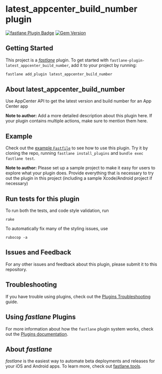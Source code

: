 # latest_appcenter_build_number plugin

[![fastlane Plugin Badge](https://rawcdn.githack.com/fastlane/fastlane/master/fastlane/assets/plugin-badge.svg)](https://rubygems.org/gems/fastlane-plugin-latest_appcenter_build_number)
[![Gem Version](https://badge.fury.io/rb/fastlane-plugin-latest_appcenter_build_number.svg)](https://badge.fury.io/rb/fastlane-plugin-latest_appcenter_build_number)

## Getting Started

This project is a [_fastlane_](https://github.com/fastlane/fastlane) plugin. To get started with `fastlane-plugin-latest_appcenter_build_number`, add it to your project by running:

```bash
fastlane add_plugin latest_appcenter_build_number
```

## About latest_appcenter_build_number

Use AppCenter API to get the latest version and build number for an App Center app

**Note to author:** Add a more detailed description about this plugin here. If your plugin contains multiple actions, make sure to mention them here.

## Example

Check out the [example `Fastfile`](fastlane/Fastfile) to see how to use this plugin. Try it by cloning the repo, running `fastlane install_plugins` and `bundle exec fastlane test`.

**Note to author:** Please set up a sample project to make it easy for users to explore what your plugin does. Provide everything that is necessary to try out the plugin in this project (including a sample Xcode/Android project if necessary)

## Run tests for this plugin

To run both the tests, and code style validation, run

```
rake
```

To automatically fix many of the styling issues, use
```
rubocop -a
```

## Issues and Feedback

For any other issues and feedback about this plugin, please submit it to this repository.

## Troubleshooting

If you have trouble using plugins, check out the [Plugins Troubleshooting](https://docs.fastlane.tools/plugins/plugins-troubleshooting/) guide.

## Using _fastlane_ Plugins

For more information about how the `fastlane` plugin system works, check out the [Plugins documentation](https://docs.fastlane.tools/plugins/create-plugin/).

## About _fastlane_

_fastlane_ is the easiest way to automate beta deployments and releases for your iOS and Android apps. To learn more, check out [fastlane.tools](https://fastlane.tools).
